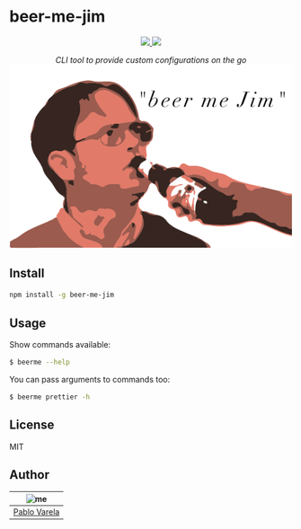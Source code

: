 # beer-me-jim

<p align="center">
  <a href="https://github.com/pablopunk/miny"><img src="https://img.shields.io/badge/made_with-miny-1eced8.svg" /> </a>
  <a href="https://www.npmjs.com/package/beer-me-jim"><img src="https://img.shields.io/npm/dt/beer-me-jim.svg" /></a>
</p>

<p align="center">
  <i>CLI tool to provide custom configurations on the go</i>
  <br>
  <img src="https://github.com/pablopunk/art/raw/master/beer-me-jim/beer-me-jim.png" alt="dwight and jim">
</p>

## Install

```bash
npm install -g beer-me-jim
```

## Usage

Show commands available:

```bash
$ beerme --help
```

You can pass arguments to commands too:

```bash
$ beerme prettier -h
```

## License

MIT

## Author

| ![me](https://gravatar.com/avatar/fa50aeff0ddd6e63273a068b04353d9d?size=100) |
| ---------------------------------------------------------------------------- |
| [Pablo Varela](https://pablo.life)                                           |
